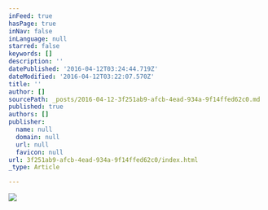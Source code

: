 ```yaml
---
inFeed: true
hasPage: true
inNav: false
inLanguage: null
starred: false
keywords: []
description: ''
datePublished: '2016-04-12T03:24:44.719Z'
dateModified: '2016-04-12T03:22:07.570Z'
title: ''
author: []
sourcePath: _posts/2016-04-12-3f251ab9-afcb-4ead-934a-9f14ffed62c0.md
published: true
authors: []
publisher:
  name: null
  domain: null
  url: null
  favicon: null
url: 3f251ab9-afcb-4ead-934a-9f14ffed62c0/index.html
_type: Article

---
```

![](https://the-grid-user-content.s3-us-west-2.amazonaws.com/e6c3e94f-5691-4102-bba1-1c3f7bd49679.png)